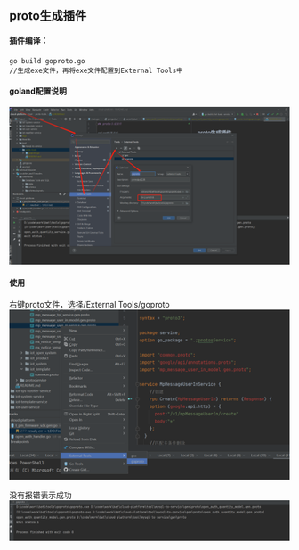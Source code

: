 ## proto生成插件

#### 插件编译：  
```
go build goproto.go
//生成exe文件，再将exe文件配置到External Tools中
```

#### goland配置说明
![img.png](images/img_1.png)

#### 使用
右键proto文件，选择/External Tools/goproto
![img.png](images/img_2.png)

没有报错表示成功
![img.png](images/img_3.png)